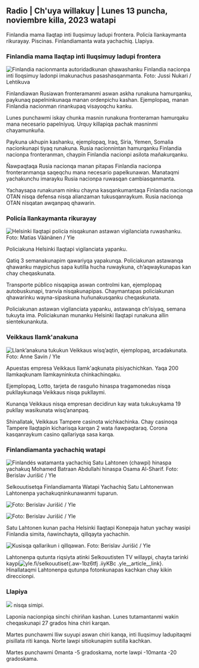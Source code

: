 ## Radio \| Ch'uya willakuy \| Lunes 13 puncha, noviembre killa, 2023 watapi

Finlandia mama llaqtap inti lluqsimuy ladupi frontera. Policía llankaymanta rikurayay. Piscinas. Finlandiamanta wata yachachiq. Llapiya.

### Finlandia mama llaqtap inti lluqsimuy ladupi frontera

![Finlandia nacionmanta autoridadkunan qhawashanku Finlandia nacionpa inti lloqsimuy ladonpi imakunachus pasashasqanmanta. Foto: Jussi Nukari / Lehtikuva](https://qu.images.cdn.yle.fi/imagen/upload/c_crop,h_2880,w_5120,x_0,y_171/ar_1.77777777777777777,c_llenado,g_uyas,h_675,w_1200/dpr_1.0/q_auto:eco/f_auto/fl_perdida/v1699859472/39-11996406551cb5a3d93a)

Finlandiawan Rusiawan fronteramanmi aswan askha runakuna hamurqanku, paykunaq papelninkunaqa manan ordenpichu kashan. Ejemplopaq, manan Finlandia nacionman rinankupaq visayoqchu kanku.

Lunes punchawmi iskay chunka masnin runakuna fronteraman hamurqaku mana necesario papelniyuq. Urquy killapiqa pachak masninmi chayamunkuña.

Paykuna ukhupin kashanku, ejemplopaq, Iraq, Siria, Yemen, Somalia nacionkunapi tiyaq runakuna. Rusia nacionnintan hamurqanku Finlandia nacionpa fronteranman, chaypin Finlandia nacionpi asilota mañakurqanku.

Ñawpaqtaqa Rusia nacionqa manan pitapas Finlandia nacionpa fronteranmanqa saqeqchu mana necesario papelkunawan. Manataqmi yachakunchu imarayku Rusia nacionpa ruwasqan cambiasqanmanta.

Yachaysapa runakunam ninku chayna kasqankumantaqa Finlandia nacionqa OTAN nisqa defensa nisqa alianzaman tukusqanraykum. Rusia nacionqa OTAN nisqatan awqanpaq qhawarin.

### Policía llankaymanta rikurayay

![Helsinki llaqtapi policía nisqakunan astawan vigilanciata ruwashanku. Foto: Matias Väänänen / Yle](https://qu.willakuykunapi.q_auto:eco/f_auto/fl_perdida/v1697807957/39-11771286512a4e83c1e1)

Policiakuna Helsinki llaqtapi vigilanciata yapanku.

Qatiq 3 semanakunapim qawariyqa yapakunqa. Policiakunan astawanqa qhawanku maypichus sapa kutilla hucha ruwaykuna, ch’aqwaykunapas kan chay cheqaskunata.

Transporte público nisqapiqa aswan controlmi kan, ejemplopaq autobuskunapi, tranvía nisqakunapipas. Chaymantapas policiakunan qhawarinku wayna-sipaskuna huñunakusqanku cheqaskunata.

Policiakunan astawan vigilanciata yapanku, astawanqa ch’isiyaq, semana tukuyta ima. Policiakunan munanku Helsinki llaqtapi runakuna allin sientekunankuta.

### Veikkaus llamk'anakuna

![Llank’anakuna tukukun Veikkaus wisq’aqtin, ejemplopaq, arcadakunata. Foto: Anne Savin / Yle](https://qu.willakuykunapi.q_auto:eco/f_auto/fl_perdida/v1633956464/39-86542961643200866ed)

Apuestas empresa Veikkaus llamk'aqkunata pisiyachichkan. Yaqa 200 llamkaqkunam llamkayninkuta chinkachinqaku.

Ejemplopaq, Lotto, tarjeta de rasguño hinaspa tragamonedas nisqa pukllaykunaqa Veikkaus nisqa pukllaymi.

Kunanqa Veikkaus nisqa empresan decidirun kay wata tukukuykama 19 pukllay wasikunata wisq’ananpaq.

Shinallatak, Veikkaus Tampere casinota wichkachinka. Chay casinoqa Tampere llaqtapin kicharisqa karqan 2 wata ñawpaqtaraq. Corona kasqanraykum casino qallariyqa sasa karqa.

### Finlandiamanta yachachiq watapi

![Finlandés watamanta yachachiq Satu Lahtonen (chawpi) hinaspa yachakuq Mohamed Batraan Abdullahi hinaspa Osama Al-Sharif. Foto: Berislav Jurišić / Yle](https://qu.willakuykunapi.q_auto:eco/f_auto/fl_perdida/v1699438785/39-1197531654b5ee49bf1f)

Selkouutisetqa Finlandiamanta Watapi Yachachiq Satu Lahtonenwan Lahtonenpa yachakuqninkunawanmi tuparun.

![ Foto: Berislav Jurišić / Yle](https://qu.imagens.cdn.yle.fi/imagen/cargar/c_crop,h_3153,w_5603,x_0,y_0/ar_1.77777777777777777,c_llenado,g_uyas,h_675,w_1200/dpr_1.0/q_auto:eco/f_auto/fl_perdida/v1699438827/39-1197537654b5ee95baf1)

![ Foto: Berislav Jurišić / Yle](https://qu.imagens.cdn.yle.fi/imagen/cargar/c_crop,h_3362,w_5987,x_0,y_0/ar_1.77777777777777777,c_llenado,g_uyas,h_675,w_1200/dpr_1.0/q_auto:eco/f_auto/fl_perdida/v1699438816/39-1197536654b5ee899b41)

Satu Lahtonen kunan pacha Helsinki llaqtapi Konepaja hatun yachay wasipi Finlandia simita, ñawinchayta, qillqayta yachachin.

![Kusisqa qallarikun i qillqawan. Foto: Berislav Jurišić / Yle](https://qu.willakuykunapi.q_auto:eco/f_auto/fl_perdida/v1699438816/39-1197535654b5ee7e3b58)

Lahtonenpa qutunta riqsiyta atinki Selkouutisten TV willaypi, chayta tarinki kaypi![yle.fi/selkouutiset](https://yle.fi/selkouutiset){.aw-1bz6tfj .iiyKBc .yle__article__link}. Hinallataqmi Lahtonenpa qutunpa fotonkunapas kachkan chay kikin direccionpi.

### Llapiya

![](https://qu.images.cdn.yle.fi/imagen/cargar/c_crop,h_1080,w_1919,x_0,y_0/ar_1.77777777777777777,c_llenado,g_uyas,h_675,w_1200/dpr_1.0/q_auto:eco/f_auto/fl_perdida/v1699893163/39-119999365524f872df8f) nisqa simipi.

Laponia nacionpiqa sinchi chiriñan kashan. Lunes tutamantanmi wakin cheqaskunapi 27 grados hina chiri karqan.

Martes punchawmi lliw suyupi aswan chiri kanqa, inti lluqsimuy ladupitaqmi pisillata riti kanqa. Norte lawpi sitiokunapim sutilla kachkan.

Martes punchawmi 0manta -5 gradoskama, norte lawpi -10manta -20 gradoskama.